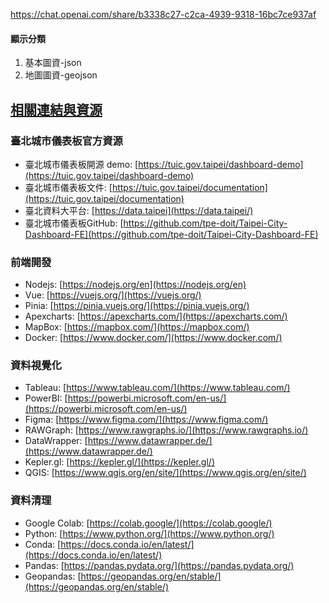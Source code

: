 https://chat.openai.com/share/b3338c27-c2ca-4939-9318-16bc7ce937af

#### 顯示分類
1. 基本圖資-json
2. 地圖圖資-geojson

## [相關連結與資源](https://github.com/tpe-doit/Taipei-Codefest-2023-Workshop/tree/4-Component-Config#%E7%9B%B8%E9%97%9C%E9%80%A3%E7%B5%90%E8%88%87%E8%B3%87%E6%BA%90)

### 臺北城市儀表板官方資源

- 臺北城市儀表板開源 demo: [https://tuic.gov.taipei/dashboard-demo](https://tuic.gov.taipei/dashboard-demo)
- 臺北城市儀表板文件: [https://tuic.gov.taipei/documentation](https://tuic.gov.taipei/documentation)
- 臺北資料大平台: [https://data.taipei](https://data.taipei/)
- 臺北城市儀表板GitHub: [https://github.com/tpe-doit/Taipei-City-Dashboard-FE](https://github.com/tpe-doit/Taipei-City-Dashboard-FE)

### 前端開發

- Nodejs: [https://nodejs.org/en](https://nodejs.org/en)
- Vue: [https://vuejs.org/](https://vuejs.org/)
- Pinia: [https://pinia.vuejs.org/](https://pinia.vuejs.org/)
- Apexcharts: [https://apexcharts.com/](https://apexcharts.com/)
- MapBox: [https://mapbox.com/](https://mapbox.com/)
- Docker: [https://www.docker.com/](https://www.docker.com/)

### 資料視覺化

- Tableau: [https://www.tableau.com/](https://www.tableau.com/)
- PowerBI: [https://powerbi.microsoft.com/en-us/](https://powerbi.microsoft.com/en-us/)
- Figma: [https://www.figma.com/](https://www.figma.com/)
- RAWGraph: [https://www.rawgraphs.io/](https://www.rawgraphs.io/)
- DataWrapper: [https://www.datawrapper.de/](https://www.datawrapper.de/)
- Kepler.gl: [https://kepler.gl/](https://kepler.gl/)
- QGIS: [https://www.qgis.org/en/site/](https://www.qgis.org/en/site/)

### 資料清理

- Google Colab: [https://colab.google/](https://colab.google/)
- Python: [https://www.python.org/](https://www.python.org/)
- Conda: [https://docs.conda.io/en/latest/](https://docs.conda.io/en/latest/)
- Pandas: [https://pandas.pydata.org/](https://pandas.pydata.org/)
- Geopandas: [https://geopandas.org/en/stable/](https://geopandas.org/en/stable/)
